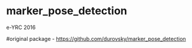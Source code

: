 # marker_pose_detection
e-YRC 2016

#original package - https://github.com/durovsky/marker_pose_detection
